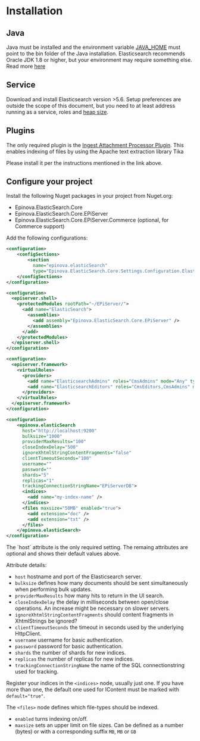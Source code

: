 # Installation

## Java
Java must be installed and the environment variable [JAVA_HOME](https://confluence.atlassian.com/display/DOC/Setting+the+JAVA_HOME+Variable+in+Windows) must point to the bin folder of the Java installation. 
Elasticsearch recommends Oracle JDK 1.8 or higher, but your environment may require something else. 
Read more [here](https://www.elastic.co/guide/en/elasticsearch/reference/current/_installation.html)

## Service
Download and install Elasticsearch version >5.6. Setup preferences are outside the scope of this document, 
but you need to at least address running as a service, roles and [heap size](https://www.elastic.co/guide/en/elasticsearch/reference/current/heap-size.html).

## Plugins
The only required plugin is the [Ingest Attachment Processor Plugin](https://www.elastic.co/guide/en/elasticsearch/plugins/master/ingest-attachment.html). 
This enables indexing of files by using the Apache text extraction library Tika 

Please install it per the instructions mentioned in the link above.

## Configure your project
Install the following Nuget packages in your project from Nuget.org:

* Epinova.ElasticSearch.Core
* Epinova.ElasticSearch.Core.EPiServer
* Epinova.ElasticSearch.Core.EPiServer.Commerce (optional, for Commerce support)

Add the following configurations:

  ```xml
  <configuration>
      <configSections>
          <section 
            name="epinova.elasticSearch"
            type="Epinova.ElasticSearch.Core.Settings.Configuration.ElasticSearchSection, Epinova.ElasticSearch.Core" />
      </configSections>
  </configuration>  
  ```

  ```xml
  <configuration>
    <episerver.shell>
      <protectedModules rootPath="~/EPiServer/">
        <add name="ElasticSearch">
          <assemblies>
            <add assembly="Epinova.ElasticSearch.Core.EPiServer" />
          </assemblies>
        </add>
      </protectedModules>
    </episerver.shell>
  </configuration>
  ```

  ```xml
  <configuration>
    <episerver.framework>
      <virtualRoles>
        <providers>
          <add name="ElasticsearchAdmins" roles="CmsAdmins" mode="Any" type="EPiServer.Security.MappedRole, EPiServer" />
          <add name="ElasticsearchEditors" roles="CmsEditors,CmsAdmins" mode="Any" type="EPiServer.Security.MappedRole, EPiServer" />
        </providers>
      </virtualRoles>
    </episerver.framework>
  </configuration>
  ```

  ```xml
  <configuration>
      <epinova.elasticSearch 
        host="http://localhost:9200" 
        bulksize="1000"
        providerMaxResults="100"
        closeIndexDelay="500"
        ignoreXhtmlStringContentFragments="false"
        clientTimeoutSeconds="100"
        username=""
        password=""
        shards="5"
        replicas="1"
        trackingConnectionStringName="EPiServerDB">
        <indices>
          <add name="my-index-name" />
        </indices>
        <files maxsize="50MB" enabled="true">
          <add extension="doc" />
          <add extension="txt" />
        </files>
      </epinova.elasticSearch>
  </configuration>
  ```

The ´host´ attribute is the only required setting. The remaing attributes are optional and shows their default values above. 

Attribute details:

* `host` hostname and port of the Elasticsearch server.
* `bulksize` defines how many documents should be sent simultaneously when performing bulk updates.
* `providerMaxResults` how many hits to return in the UI search.
* `closeIndexDelay` the delay in milliseconds between open/close operations. An increase might be necessary on slower servers.
* `ignoreXhtmlStringContentFragments` should content fragments in XhtmlStrings be ignored?
* `clientTimeoutSeconds` the timeout in seconds used by the underlying HttpClient.
* `username` username for basic authentication.
* `password` password for basic authentication.
* `shards` the number of shards for new indices.
* `replicas` the number of replicas for new indices.
* `trackingConnectionStringName` the name of the SQL connectionstring used for tracking.


Register your indices in the `<indices>` node, usually just one. If you have more than one, the default one used for IContent must be marked with `default="true"`. 

The `<files>` node defines which file-types should be indexed.
  * `enabled` turns indexing on/off.
  * `maxsize` sets an upper limit on file sizes. Can be defined as a number (bytes) or with a corresponding suffix `MB`, `MB` or `GB`
